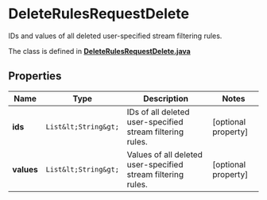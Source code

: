 

# DeleteRulesRequestDelete

IDs and values of all deleted user-specified stream filtering rules.

The class is defined in **[DeleteRulesRequestDelete.java](../../src/main/java/example/micronaut/model/DeleteRulesRequestDelete.java)**

## Properties

Name | Type | Description | Notes
------------ | ------------- | ------------- | -------------
**ids** | `List&lt;String&gt;` | IDs of all deleted user-specified stream filtering rules. |  [optional property]
**values** | `List&lt;String&gt;` | Values of all deleted user-specified stream filtering rules. |  [optional property]




